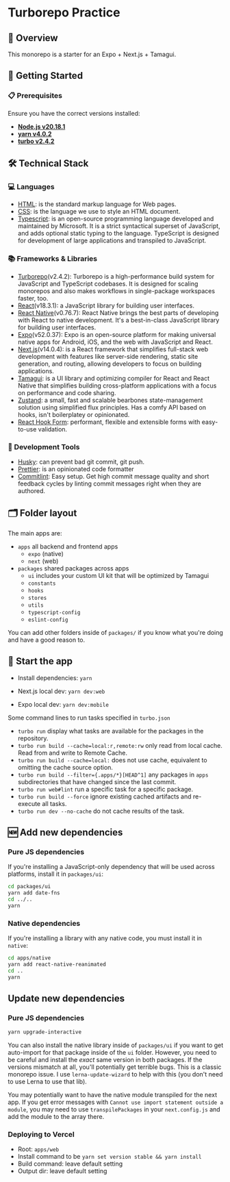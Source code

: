 # Turborepo Practice

## 🌟 Overview

This monorepo is a starter for an Expo + Next.js + Tamagui.

## 🚀 Getting Started

### 📋 Prerequisites

Ensure you have the correct versions installed:

- **[Node.js v20.18.1](https://nodejs.org/en/download/package-manager)**
- **[yarn v4.0.2](https://classic.yarnpkg.com/lang/en/docs/install/)**
- **[turbo v2.4.2](https://turbo.build/repo/docs/getting-started/installation)**

## 🛠️ Technical Stack

### 💻 Languages

- [HTML](https://www.w3schools.com/html/): is the standard markup language for Web pages.
- [CSS](https://www.w3schools.com/css/): is the language we use to style an HTML document.
- [Typescript](https://www.typescriptlang.org): is an open-source programming language developed and maintained by Microsoft. It is a strict syntactical superset of JavaScript, and adds optional static typing to the language. TypeScript is designed for development of large applications and transpiled to JavaScript.

### 📚 Frameworks & Libraries

- [Turborepo](https://turbo.build/repo/docs)(v2.4.2): Turborepo is a high-performance build system for JavaScript and TypeScript codebases. It is designed for scaling monorepos and also makes workflows in single-package workspaces faster, too.
- [React](https://facebook.github.io/react)(v18.3.1): a JavaScript library for building user interfaces.
- [React Native](https://reactnative.dev/)(v0.76.7): React Native brings the best parts of developing with React to native development. It's a best-in-class JavaScript library for building user interfaces.
- [Expo](https://expo.dev/)(v52.0.37): Expo is an open-source platform for making universal native apps for Android, iOS, and the web with JavaScript and React.
- [Next.js](https://nextjs.org)(v14.0.4): is a React framework that simplifies full-stack web development with features like server-side rendering, static site generation, and routing, allowing developers to focus on building applications.
- [Tamagui](https://tamagui.dev): is a UI library and optimizing compiler for React and React Native that simplifies building cross-platform applications with a focus on performance and code sharing.
- [Zustand](https://github.com/pmndrs/zustand): a small, fast and scalable bearbones state-management solution using simplified flux principles. Has a comfy API based on hooks, isn't boilerplatey or opinionated.
- [React Hook Form](https://react-hook-form.com/): performant, flexible and extensible forms with easy-to-use validation.

### 🧰 Development Tools

- [Husky](https://github.com/typicode/husky): can prevent bad git commit, git push.
- [Prettier](https://prettier.io): is an opinionated code formatter
- [Commitlint](https://commitlint.js.org): Easy setup. Get high commit message quality and short feedback cycles by linting commit messages right when they are authored.

## 🗂 Folder layout

The main apps are:

- `apps` all backend and frontend apps
  - `expo` (native)
  - `next` (web)
- `packages` shared packages across apps
  - `ui` includes your custom UI kit that will be optimized by Tamagui
  - `constants`
  - `hooks`
  - `stores`
  - `utils`
  - `typescript-config`
  - `eslint-config`

You can add other folders inside of `packages/` if you know what you're doing and have a good reason to.

## 🏁 Start the app

- Install dependencies: `yarn`

- Next.js local dev: `yarn dev:web`

- Expo local dev: `yarn dev:mobile`

Some command lines to run tasks specified in `turbo.json`

- `turbo run` display what tasks are available for the packages in the repository.
- `turbo run build --cache=local:r,remote:rw` only read from local cache. Read from and write to Remote Cache.
- `turbo run build --cache=local:` does not use cache, equivalent to omitting the cache source option.
- `turbo run build --filter={.apps/*}[HEAD^1]` any packages in `apps` subdirectories that have changed since the last commit.
- `turbo run web#lint` run a specific task for a specific package.
- `turbo run build --force` ignore existing cached artifacts and re-execute all tasks.
- `turbo run dev --no-cache` do not cache results of the task.

## 🆕 Add new dependencies

### Pure JS dependencies

If you're installing a JavaScript-only dependency that will be used across platforms, install it in `packages/ui`:

```sh
cd packages/ui
yarn add date-fns
cd ../..
yarn
```

### Native dependencies

If you're installing a library with any native code, you must install it in `native`:

```sh
cd apps/native
yarn add react-native-reanimated
cd ..
yarn
```

## Update new dependencies

### Pure JS dependencies

```sh
yarn upgrade-interactive
```

You can also install the native library inside of `packages/ui` if you want to get auto-import for that package inside of the `ui` folder. However, you need to be careful and install the _exact_ same version in both packages. If the versions mismatch at all, you'll potentially get terrible bugs. This is a classic monorepo issue. I use `lerna-update-wizard` to help with this (you don't need to use Lerna to use that lib).

You may potentially want to have the native module transpiled for the next app. If you get error messages with `Cannot use import statement outside a module`, you may need to use `transpilePackages` in your `next.config.js` and add the module to the array there.

### Deploying to Vercel

- Root: `apps/web`
- Install command to be `yarn set version stable && yarn install`
- Build command: leave default setting
- Output dir: leave default setting
